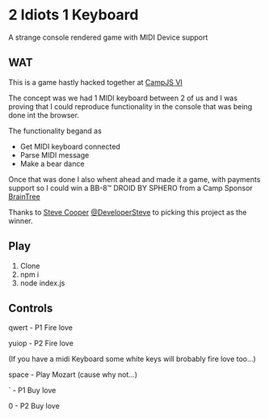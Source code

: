 # 2 Idiots 1 Keyboard

A strange console rendered game with MIDI Device support

## WAT

This is a game hastly hacked together at [CampJS VI](http://vi.campjs.com/)

The concept was we had 1 MIDI keyboard between 2 of us and I was proving that I could reproduce functionality in the console that was being done int the browser.

The functionality begand as
- Get MIDI keyboard connected
- Parse MIDI message
- Make a bear dance

Once that was done I also whent ahead and made it a game, with payments support so I could win a BB-8™ DROID BY SPHERO from a Camp Sponsor [BrainTree](https://www.braintreepayments.com/)

Thanks to [Steve Cooper](https://github.com/developersteve) [@DeveloperSteve](https://twitter.com/DeveloperSteve) to picking this project as the winner.

## Play

1. Clone
2. npm i
3. node index.js

## Controls

qwert - P1 Fire love

yuiop - P2 Fire love

(If you have a midi Keyboard some white keys will brobably fire love too...)

space - Play Mozart (cause why not...)

` - P1 Buy love

0 - P2 Buy love